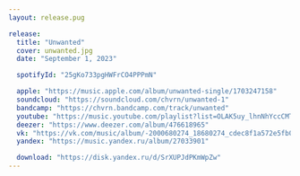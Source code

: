```yaml
---
layout: release.pug

release:
  title: "Unwanted"
  cover: unwanted.jpg
  date: "September 1, 2023"

  spotifyId: "25gKo733pgHWFrCO4PPPmN"

  apple: "https://music.apple.com/album/unwanted-single/1703247158"
  soundcloud: "https://soundcloud.com/chvrn/unwanted-1"
  bandcamp: "https://chvrn.bandcamp.com/track/unwanted"
  youtube: "https://music.youtube.com/playlist?list=OLAK5uy_lhnNhYccCMTwYmYxJOgyOCbPwWErAwC28"
  deezer: "https://www.deezer.com/album/476618965"
  vk: "https://vk.com/music/album/-2000680274_18680274_cdec8f1a572e5fb003"
  yandex: "https://music.yandex.ru/album/27033901"

  download: "https://disk.yandex.ru/d/SrXUPJdPKmWpZw"
---
```

